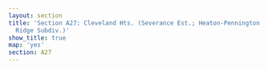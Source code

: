 ```yaml
---
layout: section
title: 'Section A27: Cleveland Hts. (Severance Est.; Heaton-Pennington Subdiv.; Oak
  Ridge Subdiv.)'
show_title: true
map: 'yes'
section: A27
---
```

